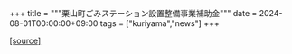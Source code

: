+++
title = """栗山町ごみステーション設置整備事業補助金"""
date = 2024-08-01T00:00:00+09:00
tags = ["kuriyama","news"]
+++


[[source]](https://www.town.kuriyama.hokkaido.jp/soshiki/45/28300.html)
